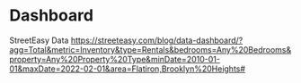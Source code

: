 # Dashboard
StreetEasy Data
https://streeteasy.com/blog/data-dashboard/?agg=Total&metric=Inventory&type=Rentals&bedrooms=Any%20Bedrooms&property=Any%20Property%20Type&minDate=2010-01-01&maxDate=2022-02-01&area=Flatiron,Brooklyn%20Heights#
